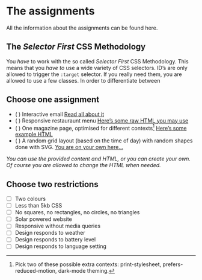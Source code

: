 # The assignments

All the information about the assignments can be found here.

## The *Selector First* CSS Methodology

You _have_ to work with the so called *Selector First* CSS Methodology. This means that you _have to_ use a wide variety of CSS selectors. ID’s are only allowed to trigger the `:target` selector. If you really need them, you are allowed to use a few classes. In order to differentiate between 

## Choose one assignment

- ( ) Interactive email [Read all about it](https://tedgoas.github.io/Cerberus/)
- ( ) Responsive restauraunt menu [Here’s some raw HTML you may use](../assignments/menu.html)
- ( ) One magazine page, optimised for different contexts[^contexts] [Here’s some example HTML](../assignments/print-article.html)
- ( ) A random grid layout (based on the time of day) with random shapes done with SVG. [You are on your own here…](https://duckduckgo.com/?q=%22A+random+grid+layout+(based+on+the+time+of+day)+with+random+shapes+done+with+SVG%22&t=ffab&ia=web)

_You can use the provided content and HTML, or you can create your own. Of course you are allowed to change the HTML when needed._

## Choose two restrictions
- [ ] Two colours
- [ ] Less than 5kb CSS
- [ ] No squares, no rectangles, no circles, no triangles
- [ ] Solar powered website
- [ ] Responsive without media queries
- [ ] Design responds to weather
- [ ] Design responds to battery level
- [ ] Design responds to language setting

[^contexts]: Pick two of these possible extra contexts: print-stylesheet, prefers-reduced-motion, dark-mode theming.